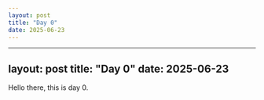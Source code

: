 ```yaml
---
layout: post
title: "Day 0"
date: 2025-06-23
---
```



---

layout: post
title: "Day 0"
date: 2025-06-23
---

Hello there, this is day 0.
